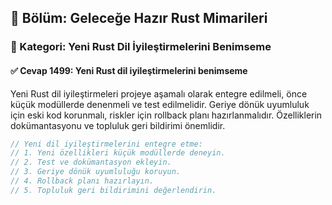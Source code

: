 ## 📘 Bölüm: Geleceğe Hazır Rust Mimarileri
### 🔹 Kategori: Yeni Rust Dil İyileştirmelerini Benimseme
#### ✅ Cevap 1499: Yeni Rust dil iyileştirmelerini benimseme

Yeni Rust dil iyileştirmeleri projeye aşamalı olarak entegre edilmeli, önce küçük modüllerde denenmeli ve test edilmelidir. Geriye dönük uyumluluk için eski kod korunmalı, riskler için rollback planı hazırlanmalıdır. Özelliklerin dokümantasyonu ve topluluk geri bildirimi önemlidir.

```rust
// Yeni dil iyileştirmelerini entegre etme:
// 1. Yeni özellikleri küçük modüllerde deneyin.
// 2. Test ve dokümantasyon ekleyin.
// 3. Geriye dönük uyumluluğu koruyun.
// 4. Rollback planı hazırlayın.
// 5. Topluluk geri bildirimini değerlendirin.
```
